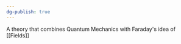 ```yaml
---
dg-publish: true
---
```

A theory that combines Quantum Mechanics with Faraday's idea of [[Fields]] 